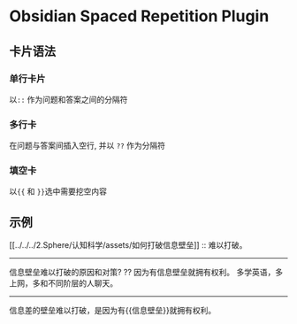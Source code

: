 # Obsidian Spaced Repetition Plugin
## 卡片语法
### 单行卡片
以`::` 作为问题和答案之间的分隔符
### 多行卡
在问题与答案间插入空行, 并以 `??` 作为分隔符
### 填空卡
以`{{` 和 `}}`选中需要挖空内容
## 示例

[[../../../2.Sphere/认知科学/assets/如何打破信息壁垒]] :: 难以打破。

---
信息壁垒难以打破的原因和对策? 
??
因为有信息壁垒就拥有权利。
多学英语，多上网，多和不同阶层的人聊天。

---
信息差的壁垒难以打破，是因为有{{信息壁垒}}就拥有权利。 
